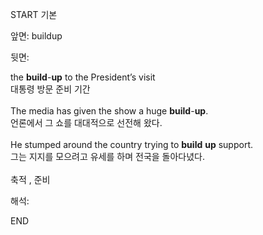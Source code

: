 START
기본

앞면:
buildup


뒷면:
<div>the <strong>build</strong>-<strong>up</strong> to the President’s visit </div><div><div>대통령 방문 준비 기간</div></div><div><br></div><div><div>The media has given the show a huge <strong>build</strong>-<strong>up</strong>. </div><div><div>언론에서 그 쇼를 대대적으로 선전해 왔다.</div></div></div><div><br></div><div><div>He stumped around the country trying to <strong>build</strong> <strong>up</strong> support. </div><div><div>그는 지지를 모으려고 유세를 하며 전국을 돌아다녔다.</div></div></div><div><br></div><div>축적 , 준비</div>


해석:

END